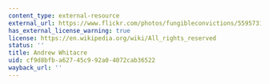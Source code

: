 ```yaml
---
content_type: external-resource
external_url: https://www.flickr.com/photos/fungibleconvictions/5595731414/in/album-72157626442352456/
has_external_license_warning: true
license: https://en.wikipedia.org/wiki/All_rights_reserved
status: ''
title: Andrew Whitacre
uid: cf9d8bfb-a627-45c9-92a0-4072cab36522
wayback_url: ''
---
```

